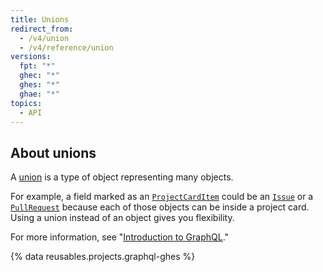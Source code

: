 ```yaml
---
title: Unions
redirect_from:
  - /v4/union
  - /v4/reference/union
versions:
  fpt: "*"
  ghec: "*"
  ghes: "*"
  ghae: "*"
topics:
  - API
---
```


## About unions

A [union](https://graphql.github.io/graphql-spec/June2018/#sec-Unions) is a type of object representing many objects.

For example, a field marked as an [`ProjectCardItem`](/graphql/reference/unions#projectcarditem) could be an [`Issue`](/graphql/reference/objects#issue) or a [`PullRequest`](/graphql/reference/objects#pullrequest) because each of those objects can be inside a project card. Using a union instead of an object gives you flexibility.

For more information, see "[Introduction to GraphQL](/graphql/guides/introduction-to-graphql)."

{% data reusables.projects.graphql-ghes %}

<!-- Content after this section is automatically generated -->
